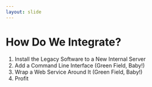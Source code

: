 ```yaml
---
layout: slide
---
```


# How Do We Integrate?

1. Install the Legacy Software to a New Internal Server
2. Add a Command Line Interface (Green Field, Baby!)
3. Wrap a Web Service Around It (Green Field, Baby!)
4. Profit
